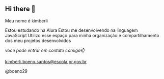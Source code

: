 ## Hi there 👋

Meu nome é kimberli 

Estou estudando na Alura
Estou me desenvolvendo na linguagem JavaScript
Utilizo esse espaço para minha organização e compartilhamento dos meu projetos desenvolvidos

_você pode entrar em contato comigo_📫

kimberli.boeno.santos@escola.pr.gov.br

@boeno29 
